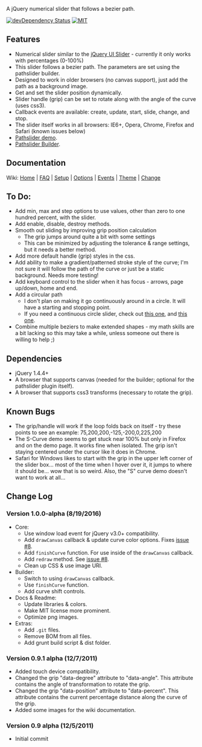 A jQuery numerical slider that follows a bezier path.

[![devDependency Status][david-dev-image]][david-dev-url] [![MIT][license-image]][license-url]

## Features

* Numerical slider similar to the [jQuery UI Slider](http://jqueryui.com/demos/slider/) - currently it only works with percentages (0-100%)
* This slider follows a bezier path. The parameters are set using the pathslider builder.
* Designed to work in older browsers (no canvas support), just add the path as a background image.
* Get and set the slider position dynamically.
* Slider handle (grip) can be set to rotate along with the angle of the curve (uses css3).
* Callback events are available: create, update, start, slide, change, and stop.
* The slider itself works in all browsers: IE6+, Opera, Chrome, Firefox and Safari (known issues below)
* [Pathslider demo](http://mottie.github.com/Pathslider/index.html).
* [Pathslider Builder](http://mottie.github.com/Pathslider/builder.html).

## Documentation

Wiki:
 [Home](https://github.com/Mottie/Pathslider/wiki/Home) |
 [FAQ](https://github.com/Mottie/Pathslider/wiki/FAQ) |
 [Setup](https://github.com/Mottie/Pathslider/wiki/Setup) |
 [Options](https://github.com/Mottie/Pathslider/wiki/Options) |
 [Events](https://github.com/Mottie/Pathslider/wiki/Events) |
 [Theme](https://github.com/Mottie/Pathslider/wiki/Theme) |
 [Change](https://github.com/Mottie/Pathslider/wiki/Change)

## To Do:

* Add min, max and step options to use values, other than zero to one hundred percent, with the slider.
* Add enable, disable, destroy methods.
* Smooth out sliding by improving grip position calculation
  * The grip jumps around quite a bit with some settings
  * This can be minimized by adjusting the tolerance & range settings, but it needs a better method.
* Add more default handle (grip) styles in the css.
* Add ability to make a gradient/patterned stroke style of the curve; I'm not sure it will follow the path of the curve or just be a static background. Needs more testing!
* Add keyboard control to the slider when it has focus - arrows, page up/down, home and end.
* Add a circular path
  * I don't plan on making it go continuously around in a circle. It will have a starting and stopping point.
  * If you need a continuous circle slider, check out [this one](http://www.eleqtriq.com/2009/12/javascriptdialcontrol/), and [this one](http://www.baijs.nl/tinycircleslider/).
* Combine multiple beziers to make extended shapes - my math skills are a bit lacking so this may take a while, unless someone out there is willing to help ;)

## Dependencies

* jQuery 1.4.4+
* A browser that supports canvas (needed for the builder; optional for the pathslider plugin itself).
* A browser that supports css3 transforms (necessary to rotate the grip).

## Known Bugs

* The grip/handle will work if the loop folds back on itself - try these points to see an example: 75,200,200,-125,-200,0,225,200
* The S-Curve demo seems to get stuck near 100% but only in Firefox and on the demo page. It works fine when isolated. The grip isn't staying centered under the cursor like it does in Chrome.
* Safari for Windows likes to start with the grip in the upper left corner of the slider box... most of the time when I hover over it, it jumps to where it should be... wow that is so weird. Also, the "S" curve demo doesn't want to work at all...

[david-dev-url]: https://david-dm.org/Mottie/pathslider?type=dev
[david-dev-image]: https://img.shields.io/david/dev/Mottie/pathslider.svg
[license-url]: https://github.com/Mottie/Pathslider/blob/master/LICENSE
[license-image]: https://img.shields.io/badge/license-MIT-blue.svg

## Change Log

### Version 1.0.0-alpha (8/19/2016)

* Core:
  * Use window load event for jQuery v3.0+ compatibility.
  * Add `drawCanvas` callback & update curve color options. Fixes [issue #8](https://github.com/Mottie/Pathslider/issues/8).
  * Add `finishCurve` function. For use inside of the `drawCanvas` callback.
  * Add `redraw` method. See [issue #8](https://github.com/Mottie/Pathslider/issues/8).
  * Clean up CSS & use image URI.
* Builder:
  * Switch to using `drawCanvas` callback.
  * Use `finishCurve` function.
  * Add curve shift controls.
* Docs & Readme:
  * Update libraries & colors.
  * Make MIT license more prominent.
  * Optimize png images.
* Extras:
  * Add `.git` files.
  * Remove BOM from all files.
  * Add grunt build script & dist folder.

### Version 0.9.1 alpha (12/7/2011)

* Added touch device compatibility.
* Changed the grip "data-degree" attribute to "data-angle". This attribute contains the angle of transformation to rotate the grip.
* Changed the grip "data-position" attribute to "data-percent". This attribute contains the current percentage distance along the curve of the grip.
* Added some images for the wiki documentation.

### Version 0.9 alpha (12/5/2011)

* Initial commit
